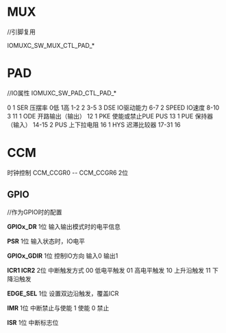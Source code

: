# MUX
//引脚复用

IOMUXC_SW_MUX_CTL_PAD_*

# PAD
//IO属性
IOMUXC_SW_PAD_CTL_PAD_*

0       1   SER     压摆率 0低 1高
1-2     2
3-5     3   DSE     IO驱动能力
6-7     2   SPEED   IO速度
8-10    3
11      1   ODE     开路输出（输出）
12      1   PKE     使能或禁止PUE PUS
13      1   PUE     保持器（输入）
14-15   2   PUS     上下拉电阻
16      1   HYS     迟滞比较器
17-31   16


# CCM
时钟控制
CCM_CCGR0 -- CCM_CCGR6
2位

## GPIO
//作为GPIO时的配置

**GPIOx_DR**
1位
输入输出模式时的电平信息

**PSR**
1位
输入状态时，IO电平

**GPIOx_GDIR**
1位
控制IO方向
输入0
输出1

**ICR1 ICR2**
2位
中断触发方式
00 低电平触发
01 高电平触发
10 上升沿触发
11 下降沿触发

**EDGE_SEL**
1位
设置双边沿触发，覆盖ICR

**IMR**
1位
中断禁止与使能
1 使能
0 禁止

**ISR**
1位
中断标志位



